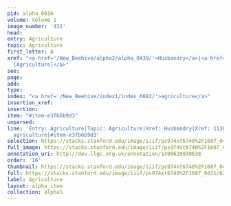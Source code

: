 ```yaml
---
pid: alpha_0016
volume: Volume 1
image_number: '432'
head: 
entry: Agriculture
topic: Agriculture
first_letter: A
xref: "<a href='/New_Beehive/alpha2/alpha_0439/'>Husbandry</a>|<a href='/New_Beehive/toc_vol2/toc2_219/'>1130
  [Agriculture]</a>"
see: 
page: 
add: 
type: 
index: "<a href='/New_Beehive/index1/index_0082/'>agriculture</a>"
insertion_xref: 
insertion: 
item: "#item-e3fb6b9d3"
unparsed: 
line: 'Entry: Agriculture|Topic: Agriculture|Xref: Husbandry|Xref: 1130 [Agriculture]|Index:
  agriculture|#item-e3fb6b9d3'
selection: https://stacks.stanford.edu/image/iiif/ps974xt6740%2F1607_0431/621,1945,3261,429/full/0/default.jpg
full_image: https://stacks.stanford.edu/image/iiif/ps974xt6740%2F1607_0431/full/full/0/default.jpg
annotation_uri: http://dev.llgc.org.uk/annotation/1490629930638
order: '16'
thumbnail: https://stacks.stanford.edu/image/iiif/ps974xt6740%2F1607_0431/621,1945,600,180/250,/0/default.jpg
full: https://stacks.stanford.edu/image/iiif/ps974xt6740%2F1607_0431/621,1945,3261,429/full/0/default.jpg
label: Agriculture
layout: alpha_item
collection: alpha1
---
```


